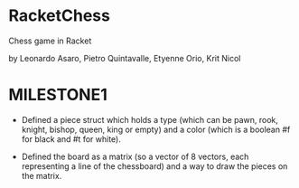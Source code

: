 # RacketChess

Chess game in Racket

by Leonardo Asaro, Pietro Quintavalle, Etyenne Orio, Krit Nicol

# MILESTONE1
- Defined a piece struct which holds a type (which can be pawn, rook, knight, bishop, queen, king or empty) and a color (which is a boolean #f for black and #t for white).

- Defined the board as a matrix (so a vector of 8 vectors, each representing a line of the chessboard) and a way to draw the pieces on the matrix.

